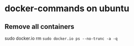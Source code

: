 docker-commands on ubuntu
===============


## Remove all containers
sudo docker.io rm `sudo docker.io ps --no-trunc -a -q`
